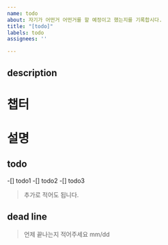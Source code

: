 ```yaml
---
name: todo
about: 자기가 어떤거 어떤거를 할 예정이고 했는지를 기록합시다.
title: "[todo]"
labels: todo
assignees: ''

---
```


## description
# 챕터
>
# 설명
## todo
-[] todo1
-[] todo2
-[] todo3
> 추가로 적어도 됩니다.
## dead line
>언제 끝나는지 적어주세요
mm/dd
